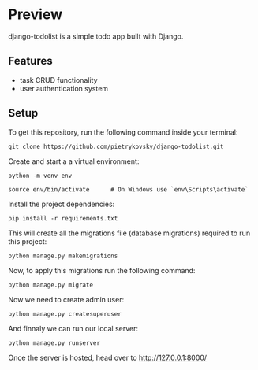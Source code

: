 # Preview
  django-todolist is a simple todo app built with Django.
  
## Features
* task CRUD functionality
* user authentication system

## Setup
To get this repository, run the following command inside your terminal:
```
git clone https://github.com/pietrykovsky/django-todolist.git
```

Create and start a a virtual environment:
```
python -m venv env
```
```
source env/bin/activate      # On Windows use `env\Scripts\activate`
```
Install the project dependencies:
```
pip install -r requirements.txt
```
This will create all the migrations file (database migrations) required to run this project:
```
python manage.py makemigrations
```
Now, to apply this migrations run the following command:
```
python manage.py migrate
```
Now we need to create admin user:
```
python manage.py createsuperuser
```
And finnaly we can run our local server:
```
python manage.py runserver
```
Once the server is hosted, head over to http://127.0.0.1:8000/
